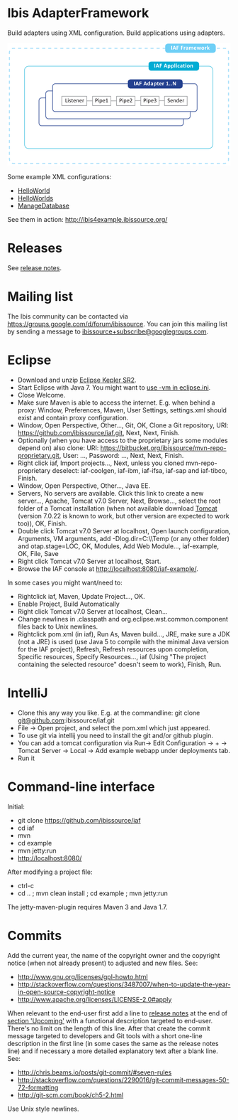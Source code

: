 Ibis AdapterFramework
=====================

Build adapters using XML configuration. Build applications using adapters.

![Ibis AdapterFramework](IAF.png)

Some example XML configurations:
- [HelloWorld](example/src/main/resources/IAF_Example/ConfigurationHelloWorld.xml)
- [HelloWorlds](example/src/main/resources/IAF_Example/ConfigurationHelloWorlds.xml)
- [ManageDatabase](example/src/main/resources/IAF_Util/ConfigurationManageDatabase.xml)

See them in action: http://ibis4example.ibissource.org/


Releases
========

See [release notes](RELEASES.md).



Mailing list
============

The Ibis community can be contacted via
https://groups.google.com/d/forum/ibissource. You can join this mailing list by 
sending a message to ibissource+subscribe@googlegroups.com.



Eclipse
=======

- Download and unzip
  [Eclipse Kepler SR2](http://eclipse.org/downloads/packages/eclipse-ide-java-ee-developers/keplersr2).
- Start Eclipse with Java 7. You might want to
  [use -vm in eclipse.ini](http://wiki.eclipse.org/Eclipse.ini#Specifying_the_JVM).
- Close Welcome.
- Make sure Maven is able to access the internet. E.g. when behind a proxy:
  Window, Preferences, Maven, User Settings, settings.xml should exist and
  contain proxy configuration.
- Window, Open Perspective, Other..., Git, OK, Clone a Git repository,
  URI: https://github.com/ibissource/iaf.git, Next, Next, Finish.
- Optionally (when you have access to the proprietary jars some modules depend
  on) also clone:
  URI: https://bitbucket.org/ibissource/mvn-repo-proprietary.git, User: ...,
  Password: ..., Next, Next, Finish. 
- Right click iaf, Import projects..., Next, unless you cloned
  mvn-repo-proprietary deselect: iaf-coolgen, iaf-ibm, iaf-ifsa, iaf-sap and
  iaf-tibco, Finish.
- Window, Open Perspective, Other..., Java EE.
- Servers, No servers are available. Click this link to create a new server...,
  Apache, Tomcat v7.0 Server, Next, Browse..., select the root folder of a
  Tomcat installation (when not available download
  [Tomcat](http://tomcat.apache.org/) (version 7.0.22 is known to work, but
  other version are expected to work too)), OK, Finish.
- Double click Tomcat v7.0 Server at localhost, Open launch configuration,
  Arguments, VM arguments, add -Dlog.dir=C:\\\\Temp (or any other folder) and
  otap.stage=LOC, OK, Modules, Add Web Module..., iaf-example, OK, File, Save
- Right click Tomcat v7.0 Server at localhost, Start.
- Browse the IAF console at
  [http://localhost:8080/iaf-example/](http://localhost:8080/iaf-example/).

In some cases you might want/need to:

- Rightclick iaf, Maven, Update Project..., OK.
- Enable Project, Build Automatically
- Right click Tomcat v7.0 Server at localhost, Clean...
- Change newlines in .classpath and org.eclipse.wst.common.component files
  back to Unix newlines.
- Rightclick pom.xml (in iaf), Run As, Maven build..., JRE, make sure a JDK
  (not a JRE) is used (use Java 5 to compile with the minimal Java version for
  the IAF project), Refresh, Refresh resources upon completion,
  Specific resources, Specify Resources..., iaf (Using "The project containing
  the selected resource" doesn't seem to work), Finish, Run.



IntelliJ
========

- Clone this any way you like. E.g. at the commandline: git clone git@github.com:ibissource/iaf.git
- File -> Open project, and select the pom.xml which just appeared.
- To use git via intellij you need to install the git and/or github plugin.
- You can add a tomcat configuration via Run-> Edit Configuration -> + -> Tomcat Server -> Local -> Add example webapp under deployments tab.
- Run it



Command-line interface
======================

Initial:

- git clone https://github.com/ibissource/iaf
- cd iaf
- mvn
- cd example
- mvn jetty:run
- [http://localhost:8080/](http://localhost:8080/)


After modifying a project file:

- ctrl-c
- cd .. ; mvn clean install ; cd example ; mvn jetty:run

The jetty-maven-plugin requires Maven 3 and Java 1.7.



Commits
=======

Add the current year, the name of the copyright owner and the copyright notice
(when not already present) to adjusted and new files. See:

- http://www.gnu.org/licenses/gpl-howto.html
- http://stackoverflow.com/questions/3487007/when-to-update-the-year-in-open-source-copyright-notice
- http://www.apache.org/licenses/LICENSE-2.0#apply

When relevant to the end-user first add a line to [release notes](RELEASES.md)
at the end of [section 'Upcoming'](RELEASES.md#upcoming) with a functional
description targeted to end-user. There's no limit on the length of this line.
After that create the commit message targeted to developers and Git tools with a
short one-line description in the first line (in some cases the same as the
release notes line) and if necessary a more detailed explanatory text after a
blank line. See:

- http://chris.beams.io/posts/git-commit/#seven-rules
- http://stackoverflow.com/questions/2290016/git-commit-messages-50-72-formatting
- http://git-scm.com/book/ch5-2.html

Use Unix style newlines.
